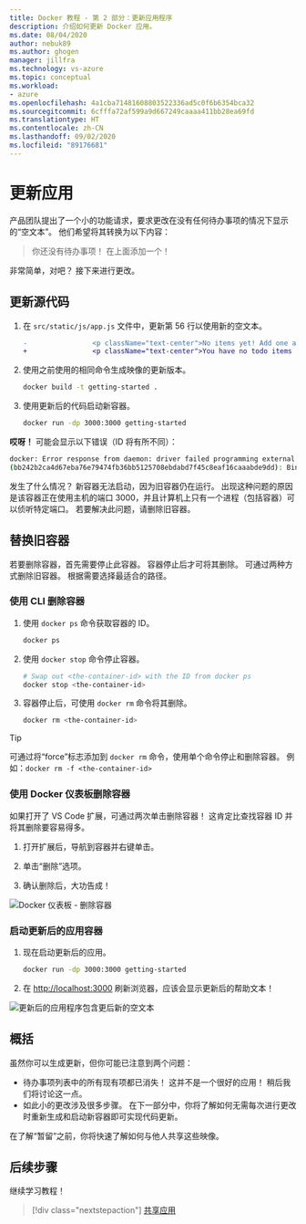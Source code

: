 ```yaml
---
title: Docker 教程 - 第 2 部分：更新应用程序
description: 介绍如何更新 Docker 应用。
ms.date: 08/04/2020
author: nebuk89
ms.author: ghogen
manager: jillfra
ms.technology: vs-azure
ms.topic: conceptual
ms.workload:
- azure
ms.openlocfilehash: 4a1cba71481608803522336ad5c0f6b6354bca32
ms.sourcegitcommit: 6cfffa72af599a9d667249caaaa411bb28ea69fd
ms.translationtype: HT
ms.contentlocale: zh-CN
ms.lasthandoff: 09/02/2020
ms.locfileid: "89176681"
---
```

# <a name="update-the-app"></a>更新应用

产品团队提出了一个小的功能请求，要求更改在没有任何待办事项的情况下显示的“空文本”。 他们希望将其转换为以下内容：

> 你还没有待办事项！ 在上面添加一个！

非常简单，对吧？ 接下来进行更改。

## <a name="update-the-source-code"></a>更新源代码

1. 在 `src/static/js/app.js` 文件中，更新第 56 行以使用新的空文本。

    ```diff
    -                <p className="text-center">No items yet! Add one above!</p>
    +                <p className="text-center">You have no todo items yet! Add one above!</p>
    ```

1. 使用之前使用的相同命令生成映像的更新版本。

    ```bash
    docker build -t getting-started .
    ```

1. 使用更新后的代码启动新容器。

    ```bash
    docker run -dp 3000:3000 getting-started
    ```

**哎呀！** 可能会显示以下错误（ID 将有所不同）：

```bash
docker: Error response from daemon: driver failed programming external connectivity on endpoint laughing_burnell 
(bb242b2ca4d67eba76e79474fb36bb5125708ebdabd7f45c8eaf16caaabde9dd): Bind for 0.0.0.0:3000 failed: port is already allocated.
```

发生了什么情况？ 新容器无法启动，因为旧容器仍在运行。 出现这种问题的原因是该容器正在使用主机的端口 3000，并且计算机上只有一个进程（包括容器）可以侦听特定端口。 若要解决此问题，请删除旧容器。

## <a name="replace-the-old-container"></a>替换旧容器

若要删除容器，首先需要停止此容器。 容器停止后才可将其删除。 可通过两种方式删除旧容器。 根据需要选择最适合的路径。

### <a name="remove-a-container-using-the-cli"></a>使用 CLI 删除容器

1. 使用 `docker ps` 命令获取容器的 ID。

    ```bash
    docker ps
    ```

1. 使用 `docker stop` 命令停止容器。

    ```bash
    # Swap out <the-container-id> with the ID from docker ps
    docker stop <the-container-id>
    ```

1. 容器停止后，可使用 `docker rm` 命令将其删除。

    ```bash
    docker rm <the-container-id>
    ```

> [!TIP]
> 可通过将“force”标志添加到 `docker rm` 命令，使用单个命令停止和删除容器。 例如：`docker rm -f <the-container-id>`

### <a name="remove-a-container-using-the-docker-dashboard"></a>使用 Docker 仪表板删除容器

如果打开了 VS Code 扩展，可通过两次单击删除容器！ 这肯定比查找容器 ID 并将其删除要容易得多。

1. 打开扩展后，导航到容器并右键单击。

1. 单击“删除”选项。

1. 确认删除后，大功告成！

![Docker 仪表板 - 删除容器](media/vs-removing-container.png)

### <a name="start-the-updated-app-container"></a>启动更新后的应用容器

1. 现在启动更新后的应用。

    ```bash
    docker run -dp 3000:3000 getting-started
    ```

1. 在 [http://localhost:3000](http://localhost:3000) 刷新浏览器，应该会显示更新后的帮助文本！

![更新后的应用程序包含更后新的空文本](media/todo-list-updated-empty-text.png)

## <a name="recap"></a>概括

虽然你可以生成更新，但你可能已注意到两个问题：

- 待办事项列表中的所有现有项都已消失！ 这并不是一个很好的应用！ 稍后我们将讨论这一点。
- 如此小的更改涉及很多步骤。 在下一部分中，你将了解如何无需每次进行更改时重新生成和启动新容器即可实现代码更新。

在了解“暂留”之前，你将快速了解如何与他人共享这些映像。

## <a name="next-steps"></a>后续步骤

继续学习教程！

> [!div class="nextstepaction"]
> [共享应用](share-your-app.md)
